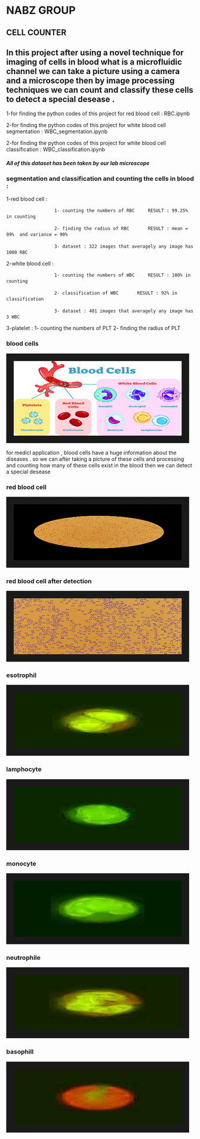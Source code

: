 # NABZ GROUP
## CELL COUNTER

## In this project after using a novel technique for imaging of cells in blood what is a microfluidic channel we can take a picture using a camera and a microscope then by image processing techniques we can count and classify these cells to detect a special desease . 

1-for finding the python codes of this project for red blood cell : RBC.ipynb 

2-for finding the python codes of this project for white blood cell segmentation : WBC_segmentation.ipynb 

2-for finding the python codes of this project for white blood cell classification : WBC_classification.ipynb 


####  ***All of this dataset has been taken by our lab microscope*** 


### segmentation and classification and counting the cells in blood :

   1-red blood cell : 
                      
                      1- counting the numbers of RBC     RESULT : 99.25% in counting 
   
                      2- finding the radius of RBC       RESULT : mean = 99%  and variance = 90%  
                      
                      3- dataset : 322 images that averagely any image has 1000 RBC
   
   
   2-white blood cell : 
   
                      1- counting the numbers of WBC     RESULT : 100% in counting 
   
                      2- classification of WBC       RESULT : 92% in classification  
                      
                      3- dataset : 401 images that averagely any image has 3 WBC
   
   3-platelet  :  1- counting the numbers of PLT   2- finding the radius of PLT 
                             
   
 


### blood cells

<img src="mrh286-cdp-033018.jpg" width="450" height="200" border="20" title="blood cells">
                      



for medicl application , blood cells have a huge information about the diseases . so we can after taking a picture of these cells and processing and counting how many of these cells exist in the blood then we can detect a special desease 





### red blood cell

<img src="main_image.jpg" width="450" height="150" border="20">

### red blood cell after detection

<img src="crop_and_detect_image.jpg" width="450" height="150" border="20">


### esotrophil

<img src="eso-14882501911.jpg" width="450" height="150" border="20">
 
### lamphocyte
 
<img src="lam-10490525360.jpg" width="450" height="150" border="20">
 
### monocyte
 
<img src="mono-9264272505.jpg" width="450" height="150" border="20">

### neutrophile
 
<img src="neu-4021732975.jpg" width="450" height="150" border="20">

### basophill
 
<img src="98-1-4-2710.jpg" width="450" height="150" border="20">
